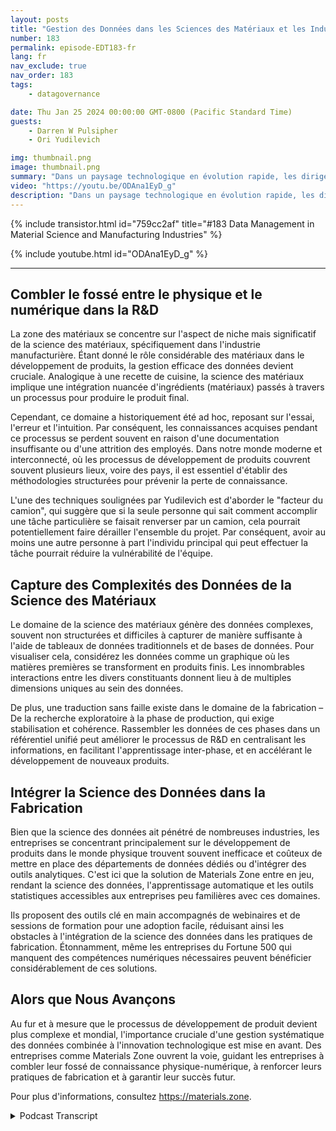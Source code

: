 ```yaml
---
layout: posts
title: "Gestion des Données dans les Sciences des Matériaux et les Industries Manufacturières"
number: 183
permalink: episode-EDT183-fr
lang: fr
nav_exclude: true
nav_order: 183
tags:
    - datagovernance

date: Thu Jan 25 2024 00:00:00 GMT-0800 (Pacific Standard Time)
guests:
    - Darren W Pulsipher
    - Ori Yudilevich 

img: thumbnail.png
image: thumbnail.png
summary: "Dans un paysage technologique en évolution rapide, les dirigeants de différents secteurs appliquent l'analyse de données, l'apprentissage automatique et l'intelligence artificielle à leurs opérations. Aujourd'hui, regardez de plus près une entreprise qui mène la transformation numérique dans l'industrie manufacturière - Ori Yudilevich, le CTO de Materials Zone."
video: "https://youtu.be/ODAna1EyD_g"
description: "Dans un paysage technologique en évolution rapide, les dirigeants de différents secteurs appliquent l'analyse de données, l'apprentissage automatique et l'intelligence artificielle à leurs opérations. Aujourd'hui, regardez de plus près une entreprise qui mène la transformation numérique dans l'industrie manufacturière - Ori Yudilevich, le CTO de Materials Zone."
---
```


<div>
{% include transistor.html id="759cc2af" title="#183 Data Management in Material Science and Manufacturing Industries" %}

{% include youtube.html id="ODAna1EyD_g" %}
</div>

---

## Combler le fossé entre le physique et le numérique dans la R&D

La zone des matériaux se concentre sur l'aspect de niche mais significatif de la science des matériaux, spécifiquement dans l'industrie manufacturière. Étant donné le rôle considérable des matériaux dans le développement de produits, la gestion efficace des données devient cruciale. Analogique à une recette de cuisine, la science des matériaux implique une intégration nuancée d'ingrédients (matériaux) passés à travers un processus pour produire le produit final.

Cependant, ce domaine a historiquement été ad hoc, reposant sur l'essai, l'erreur et l'intuition. Par conséquent, les connaissances acquises pendant ce processus se perdent souvent en raison d'une documentation insuffisante ou d'une attrition des employés. Dans notre monde moderne et interconnecté, où les processus de développement de produits couvrent souvent plusieurs lieux, voire des pays, il est essentiel d'établir des méthodologies structurées pour prévenir la perte de connaissance.

L'une des techniques soulignées par Yudilevich est d'aborder le "facteur du camion", qui suggère que si la seule personne qui sait comment accomplir une tâche particulière se faisait renverser par un camion, cela pourrait potentiellement faire dérailler l'ensemble du projet. Par conséquent, avoir au moins une autre personne à part l'individu principal qui peut effectuer la tâche pourrait réduire la vulnérabilité de l'équipe.

## Capture des Complexités des Données de la Science des Matériaux

Le domaine de la science des matériaux génère des données complexes, souvent non structurées et difficiles à capturer de manière suffisante à l'aide de tableaux de données traditionnels et de bases de données. Pour visualiser cela, considérez les données comme un graphique où les matières premières se transforment en produits finis. Les innombrables interactions entre les divers constituants donnent lieu à de multiples dimensions uniques au sein des données.

De plus, une traduction sans faille existe dans le domaine de la fabrication – De la recherche exploratoire à la phase de production, qui exige stabilisation et cohérence. Rassembler les données de ces phases dans un référentiel unifié peut améliorer le processus de R&D en centralisant les informations, en facilitant l'apprentissage inter-phase, et en accélérant le développement de nouveaux produits.

## Intégrer la Science des Données dans la Fabrication

Bien que la science des données ait pénétré de nombreuses industries, les entreprises se concentrant principalement sur le développement de produits dans le monde physique trouvent souvent inefficace et coûteux de mettre en place des départements de données dédiés ou d'intégrer des outils analytiques. C'est ici que la solution de Materials Zone entre en jeu, rendant la science des données, l'apprentissage automatique et les outils statistiques accessibles aux entreprises peu familières avec ces domaines.

Ils proposent des outils clé en main accompagnés de webinaires et de sessions de formation pour une adoption facile, réduisant ainsi les obstacles à l'intégration de la science des données dans les pratiques de fabrication. Étonnamment, même les entreprises du Fortune 500 qui manquent des compétences numériques nécessaires peuvent bénéficier considérablement de ces solutions.

## Alors que Nous Avançons

Au fur et à mesure que le processus de développement de produit devient plus complexe et mondial, l'importance cruciale d'une gestion systématique des données combinée à l'innovation technologique est mise en avant. Des entreprises comme Materials Zone ouvrent la voie, guidant les entreprises à combler leur fossé de connaissance physique-numérique, à renforcer leurs pratiques de fabrication et à garantir leur succès futur.

Pour plus d'informations, consultez https://materials.zone.



<details>
<summary> Podcast Transcript </summary>

<p></p>

</details>
